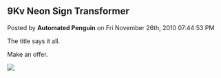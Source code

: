## 9Kv Neon Sign Transformer
Posted by **Automated Penguin** on Fri November 26th, 2010 07:44:53 PM

The title says it all.

Make an offer.

![](http://www.public.asu.edu/~cbock/JUNK/sale/nst.JPG)
